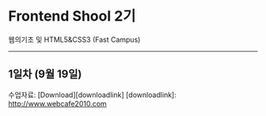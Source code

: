 # Frontend Shool 2기
웹의기초 및 HTML5&amp;CSS3 (Fast Campus)
<hr />

## 1일차 (9월 19일)
수업자료: [Download][downloadlink]
[downloadlink]: http://www.webcafe2010.com
